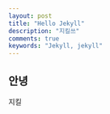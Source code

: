 ```yaml
---
layout: post
title: "Hello Jekyll"
description: "지킬쓰"
comments: true
keywords: "Jekyll, jekyll"
---
```


## 안녕
지킬
